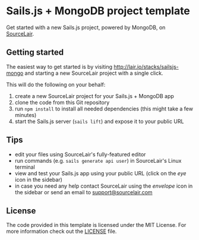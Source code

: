 # Sails.js + MongoDB project template

Get started with a new Sails.js project, powered by MongoDB, on [SourceLair](https://www.sourcelair.com/home).

## Getting started

The easiest way to get started is by visiting http://lair.io/stacks/sailsjs-mongo and starting a new SourceLair project with a single click.

This will do the following on your behalf:

1. create a new SourceLair project for your Sails.js + MongoDB app
2. clone the code from this Git repository
3. run `npm install` to install all needed dependencies (this might take a few minutes)
4. start the Sails.js server (`sails lift`) and expose it to your public URL

## Tips

- edit your files using SourceLair's fully-featured editor
- run commands (e.g. `sails generate api user`) in SourceLair's Linux terminal
- view and test your Sails.js app using your public URL (click on the _eye_ icon in the sidebar)
- in case you need any help contact SourceLair using the _envelope_ icon in the sidebar or send an email to [support@sourcelair.com](mailto:support@sourcelair.com)

## License

The code provided in this template is licensed under the MIT License. For more information check out the [LICENSE](LICENSE) file.
